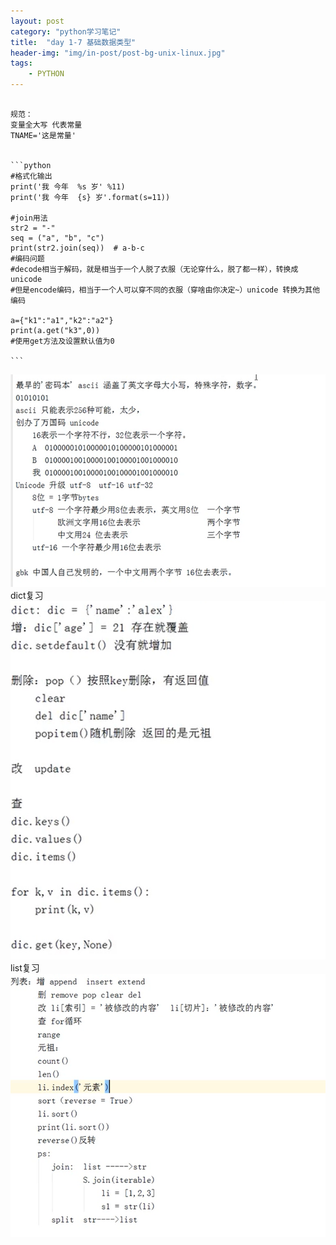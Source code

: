 ```yaml
---
layout: post
category: "python学习笔记"
title:  "day 1-7 基础数据类型"
header-img: "img/in-post/post-bg-unix-linux.jpg"
tags:
    - PYTHON
---
```


<pre><code>
规范：
变量全大写 代表常量 
TNAME='这是常量'

     
```python  
#格式化输出       
print('我 今年  %s 岁' %11)
print('我 今年  {s} 岁'.format(s=11))

#join用法
str2 = "-"
seq = ("a", "b", "c")
print(str2.join(seq))  # a-b-c
#编码问题
#decode相当于解码，就是相当于一个人脱了衣服（无论穿什么，脱了都一样），转换成unicode
#但是encode编码，相当于一个人可以穿不同的衣服（穿啥由你决定~）unicode 转换为其他编码

a={"k1":"a1","k2":"a2"}
print(a.get("k3",0))
#使用get方法及设置默认值为0

```
</code></pre>  
![img](/img/in-post/python_day/编码历史.jpg)
dict复习
![img](/img/in-post/python_day/dict.jpg)
list复习
![img](/img/in-post/python_day/list.jpg)

